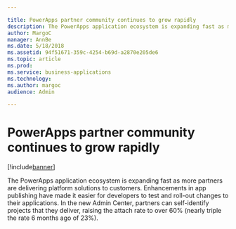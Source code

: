 ```yaml
---

title: PowerApps partner community continues to grow rapidly
description: The PowerApps application ecosystem is expanding fast as more partners are delivering platform solutions to customers.
author: MargoC
manager: AnnBe
ms.date: 5/18/2018
ms.assetid: 94f51671-359c-4254-b69d-a2870e205de6
ms.topic: article
ms.prod: 
ms.service: business-applications
ms.technology: 
ms.author: margoc
audience: Admin

---
```

#  PowerApps partner community continues to grow rapidly


[!include[banner](../../../includes/banner.md)]

The PowerApps application ecosystem is expanding fast as more partners are
delivering platform solutions to customers. Enhancements in app publishing have
made it easier for developers to test and roll-out changes to their
applications. In the new Admin Center, partners can self-identify projects that
they deliver, raising the attach rate to over 60% (nearly triple the rate 6
months ago of 23%).
